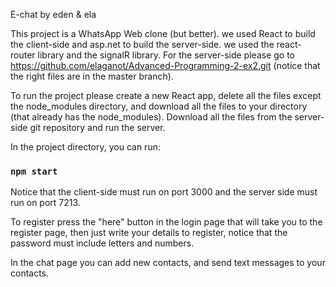 E-chat by eden & ela

This project is a WhatsApp Web clone (but better). we used React to build the client-side and asp.net to build the server-side.
we used the react-router library and the signalR library.
For the server-side please go to https://github.com/elaganot/Advanced-Programming-2-ex2.git (notice that the right files are in the master branch).

To run the project please create a new React app, delete all the files except the node_modules directory,
and download all the files to your directory (that already has the node_modules).
Download all the files from the server-side git repository and run the server.

In the project directory, you can run:

### `npm start`

Notice that the client-side must run on port 3000 and the server side must run on port 7213.

To register press the "here" button in the login page that will take you to the register page,
then just write your details to register, notice that the password must include letters and numbers.

In the chat page you can add new contacts, and send text messages to your contacts.

 

